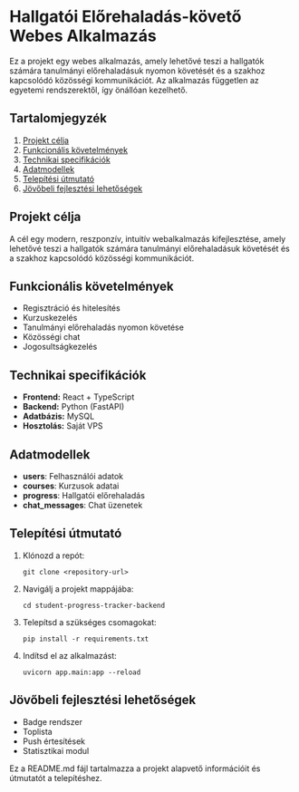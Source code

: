 # Hallgatói Előrehaladás-követő Webes Alkalmazás

Ez a projekt egy webes alkalmazás, amely lehetővé teszi a hallgatók számára tanulmányi előrehaladásuk nyomon követését és a szakhoz kapcsolódó közösségi kommunikációt. Az alkalmazás független az egyetemi rendszerektől, így önállóan kezelhető.

## Tartalomjegyzék

1. [Projekt célja](#projekt-célja)
2. [Funkcionális követelmények](#funkcionális-követelmények)
3. [Technikai specifikációk](#technikai-specifikációk)
4. [Adatmodellek](#adatmodellek)
5. [Telepítési útmutató](#telepítési-útmutató)
6. [Jövőbeli fejlesztési lehetőségek](#jövőbeli-fejlesztési-lehetőségek)

## Projekt célja

A cél egy modern, reszponzív, intuitív webalkalmazás kifejlesztése, amely lehetővé teszi a hallgatók számára tanulmányi előrehaladásuk követését és a szakhoz kapcsolódó közösségi kommunikációt.

## Funkcionális követelmények

- Regisztráció és hitelesítés
- Kurzuskezelés
- Tanulmányi előrehaladás nyomon követése
- Közösségi chat
- Jogosultságkezelés

## Technikai specifikációk

- **Frontend:** React + TypeScript
- **Backend:** Python (FastAPI)
- **Adatbázis:** MySQL
- **Hosztolás:** Saját VPS

## Adatmodellek

- **users**: Felhasználói adatok
- **courses**: Kurzusok adatai
- **progress**: Hallgatói előrehaladás
- **chat_messages**: Chat üzenetek

## Telepítési útmutató

1. Klónozd a repót:
   ```
   git clone <repository-url>
   ```
2. Navigálj a projekt mappájába:
   ```
   cd student-progress-tracker-backend
   ```
3. Telepítsd a szükséges csomagokat:
   ```
   pip install -r requirements.txt
   ```
4. Indítsd el az alkalmazást:
   ```
   uvicorn app.main:app --reload
   ```

## Jövőbeli fejlesztési lehetőségek

- Badge rendszer
- Toplista
- Push értesítések
- Statisztikai modul

Ez a README.md fájl tartalmazza a projekt alapvető információit és útmutatót a telepítéshez.